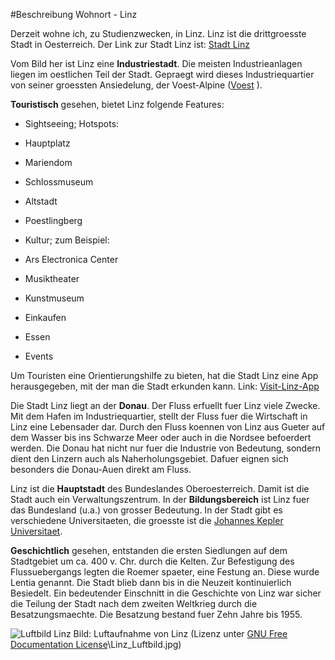 #Beschreibung Wohnort - Linz

Derzeit wohne ich, zu Studienzwecken, in Linz\. Linz ist die drittgroesste Stadt in Oesterreich\. 
Der Link zur Stadt Linz ist: [Stadt Linz](http://www.linz.at)

Vom Bild her ist Linz eine **Industriestadt**\. Die meisten Industrieanlagen liegen im oestlichen Teil der Stadt\. Gepraegt wird dieses Industriequartier von seiner groessten Ansiedelung, der Voest-Alpine \([Voest](http://www.voestalpine.com/group/de/) \)\.

**Touristisch** gesehen, bietet Linz folgende Features:

*   Sightseeing; Hotspots:  

  *   Hauptplatz  

  *   Mariendom

  *   Schlossmuseum

  *   Altstadt

  *   Poestlingberg

*   Kultur; zum Beispiel:

  *   Ars Electronica Center

  *   Musiktheater

  *   Kunstmuseum

*   Einkaufen

*   Essen

*   Events


Um Touristen eine Orientierungshilfe zu bieten, hat die Stadt Linz eine App herausgegeben, mit der man die Stadt erkunden kann\. Link: [Visit-Linz-App]( https://www.linztourismus.at/freizeit/linz-entdecken/linz-inspiriert/app/)

Die Stadt Linz liegt an der **Donau**\. Der Fluss erfuellt fuer Linz viele Zwecke\. Mit dem Hafen im Industriequartier, stellt der Fluss fuer die Wirtschaft in Linz eine Lebensader dar\. Durch den Fluss koennen von Linz aus Gueter auf dem Wasser bis ins Schwarze Meer oder auch in die Nordsee befoerdert werden\. Die Donau hat nicht nur fuer die Industrie von Bedeutung, sondern dient den Linzern auch als Naherholungsgebiet\. Dafuer eignen sich besonders die Donau-Auen direkt am Fluss\. 

Linz ist die **Hauptstadt** des Bundeslandes Oberoesterreich\. Damit ist die Stadt auch ein Verwaltungszentrum\. In der **Bildungsbereich** ist Linz fuer das Bundesland (u\.a\.) von grosser Bedeutung\. In der Stadt gibt es verschiedene Universitaeten, die groesste ist die [Johannes Kepler Universitaet](http://www.jku.at)\.

**Geschichtlich** gesehen, entstanden die ersten Siedlungen auf dem Stadtgebiet um ca\. 400 v\. Chr\. durch die Kelten\. Zur Befestigung des Flussuebergangs legten die Roemer spaeter, eine Festung an\. Diese wurde Lentia genannt\. Die Stadt blieb dann bis in die Neuzeit kontinuierlich Besiedelt\. Ein bedeutender Einschnitt in die Geschichte von Linz war sicher die Teilung der Stadt nach dem zweiten Weltkrieg durch die Besatzungsmaechte\. Die Besatzung bestand fuer Zehn Jahre bis 1955\.

![Luftbild Linz](
/images/Linz_Luftbild.jpg
)
Bild: Luftaufnahme von Linz (Lizenz unter [GNU Free Documentation License](https://commons.wikimedia.org/wiki/Commons:GNU_Free_Documentation_License,_version_1.2)\Linz_Luftbild.jpg)



